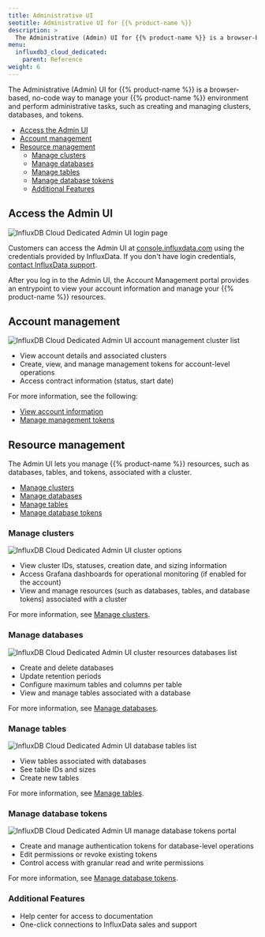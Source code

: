 ```yaml
---
title: Administrative UI 
seotitle: Administrative UI for {{% product-name %}}
description: >
  The Administrative (Admin) UI for {{% product-name %}} is a browser-based, no-code way to manage your {{% product-name %}} environment and perform administrative tasks, such as creating and managing clusters, databases, and tokens.
menu:
  influxdb3_cloud_dedicated:
    parent: Reference 
weight: 6
---
```


The Administrative (Admin) UI for {{% product-name %}} is a browser-based, no-code way to manage your {{% product-name %}} environment and perform administrative tasks, such as creating and managing clusters, databases, and tokens.

- [Access the Admin UI](#access-the-admin-ui)
- [Account management](#account-management)
- [Resource management](#resource-management)
  - [Manage clusters](#manage-clusters)
  - [Manage databases](#manage-databases)
  - [Manage tables](#manage-tables)
  - [Manage database tokens](#manage-database-tokens)
  - [Additional Features](#additional-features)


## Access the Admin UI

<img src="/img/influxdb3/cloud-dedicated-admin-ui-login.png" alt="InfluxDB Cloud Dedicated Admin UI login page" />

Customers can access the Admin UI at [console.influxdata.com](http://console.influxdata.com) using the credentials provided by InfluxData.
If you don't have login credentials, [contact InfluxData support](https://support.influxdata.com).

After you log in to the Admin UI, the Account Management portal provides an entrypoint to view your account information and manage your {{% product-name %}} resources.

## Account management

<img src="/img/influxdb3/cloud-dedicated-admin-ui-clusters-options.png" alt="InfluxDB Cloud Dedicated Admin UI account management cluster list" />

- View account details and associated clusters
- Create, view, and manage management tokens for account-level operations
- Access contract information (status, start date)

For more information, see the following:

- [View account information](/influxdb3/cloud-dedicated/admin/account/)
- [Manage management tokens](/influxdb3/cloud-dedicated/admin/tokens/)

## Resource management

The Admin UI lets you manage {{% product-name %}} resources, such as databases,
tables, and tokens, associated with a cluster. 

- [Manage clusters](#manage-clusters)
- [Manage databases](#manage-databases)
- [Manage tables](#manage-tables)
- [Manage database tokens](manage-database-tokens)

### Manage clusters

<img src="/img/influxdb3/cloud-dedicated-admin-ui-clusters-options.png" alt="InfluxDB Cloud Dedicated Admin UI cluster options" />

- View cluster IDs, statuses, creation date, and sizing information
- Access Grafana dashboards for operational monitoring (if enabled for the account)
- View and manage resources (such as databases, tables, and database tokens) associated with a cluster

For more information, see [Manage clusters](/influxdb3/cloud-dedicated/admin/clusters/).

### Manage databases

<img src="/img/influxdb3/cloud-dedicated-admin-ui-databases.png" alt="InfluxDB Cloud Dedicated Admin UI cluster resources databases list" />

- Create and delete databases
- Update retention periods
- Configure maximum tables and columns per table
- View and manage tables associated with a database

For more information, see [Manage databases](/influxdb3/cloud-dedicated/admin/databases/).

### Manage tables

<img src="/img/influxdb3/cloud-dedicated-admin-ui-tables.png" alt="InfluxDB Cloud Dedicated Admin UI database tables list" />

- View tables associated with databases
- See table IDs and sizes
- Create new tables

For more information, see [Manage tables](/influxdb3/cloud-dedicated/admin/tables/).

### Manage database tokens

<img src="/img/influxdb3/cloud-dedicated-admin-ui-database-tokens.png" alt="InfluxDB Cloud Dedicated Admin UI manage database tokens portal" />

- Create and manage authentication tokens for database-level operations
- Edit permissions or revoke existing tokens
- Control access with granular read and write permissions

For more information, see [Manage database tokens](/influxdb3/cloud-dedicated/admin/tokens/).

### Additional Features

- Help center for access to documentation 
- One-click connections to InfluxData sales and support
